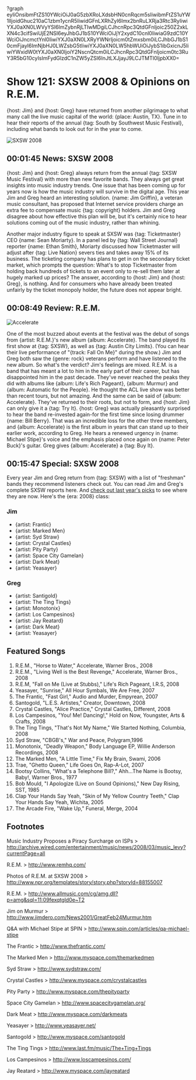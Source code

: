 ?graph eyIiOnsibmFtZS10YWciOiJ0aG5zbXRoLXdsbHN0cnRqcm5sIiwibmFtZS1uYW1lIjoidGhuc210aC1zbm1ycnR5IiwidGFnLXRhZyI6Imx2bnRuLXRja3Rtc3RyIiwiYXJ0aXN0LWVyYSI6ImZybnRjLTIwMDgiLCJhcnRpc3QtdGFnIjoic250Z2xkLXN4c3cifSwiUjE2NSI6eyJhbGJ1bS10YWciOiJjY2xydC10cnl0IiwiaG9zdC10YWciOiJncmctYnl0IiwiYXJ0aXN0LXRyYWNrIjoicm0tZmxsbm0iLCJhbGJ1bS10cmFjayI6ImNjbHJ0LWZsbG5tIiwiYXJ0aXN0LW5hbWUiOiJybS1ibGxicnJ5IiwiYWxidW0tYXJ0aXN0IjoiY2NscnQtcm0iLCJhcnRpc3QtdGFnIjoicm0tc3RuY3R5bG10cyIsImFydGlzdC1nZW5yZSI6InJtLXJjayJ9LCJTMTI0IjpbXX0=

# Show 121: SXSW 2008 & Opinions on R.E.M.
{host: Jim} and {host: Greg} have returned from another pilgrimage to what many call the live music capital of the world: {place: Austin, TX}. Tune in to hear their reports of the annual {tag: South by Southwest Music Festival}, including what bands to look out for in the year to come.

![SXSW 2008](http://static.soundopinions.org/images/2008/sxsw_santogold.jpg)

## 00:01:45 News: SXSW 2008
{host: Jim} and {host: Greg} always return from the annual {tag: SXSW Music Festival} with more than new favorite bands. They always get great insights into music industry trends. One issue that has been coming up for years now is how the music industry will survive in the digital age. This year Jim and Greg heard an interesting solution. {name: Jim Griffin}, a veteran music consultant, has proposed that Internet service providers charge an extra fee to compensate music {tag: copyright} holders. Jim and Greg disagree about how effective this plan will be, but it's certainly nice to hear solutions coming out of the music industry, rather than whining.

Another major industry figure to speak at SXSW was {tag: Ticketmaster} CEO {name: Sean Moriarty}. In a panel led by {tag: Wall Street Journal} reporter {name: Ethan Smith}, Moriarty discussed how Ticketmaster will adjust after {tag: Live Nation} severs ties and takes away 15% of its business. The ticketing company has plans to get in on the secondary ticket market, which prompts the question: What's to stop Ticketmaster from holding back hundreds of tickets to an event only to re-sell them later at hugely marked up prices? The answer, according to {host: Jim} and {host: Greg}, is nothing. And for consumers who have already been treated unfairly by the ticket monopoly holder, the future does not appear bright.

## 00:08:49 Review: R.E.M.
![Accelerate](http://is2.mzstatic.com/image/thumb/Music69/v4/3c/4c/e3/3c4ce36a-2619-45c0-35c2-23a3b57e516e/source/600x600bb.jpg "311145/1095593740")

One of the most buzzed about events at the festival was the debut of songs from {artist: R.E.M.}'s new album {album: Accelerate}. The band played its first show at {tag: SXSW}, as well as {tag: Austin City Limits}. (You can hear their live performance of "{track: Fall On Me}" during the show.) Jim and Greg both saw the {genre: rock} veterans perform and have listened to the new album. So what's the verdict? Jim's feelings are mixed. R.E.M. is a band that has meant a lot to him in the early part of their career, but has disappointed him in the past decade. They've never reached the peaks they did with albums like {album: Life's Rich Pageant}, {album: Murmur} and {album: Automatic for the People}. He thought the ACL live show was better than recent tours, but not amazing. And the same can be said of {album: Accelerate}. They've returned to their roots, but not to form, and {host: Jim} can only give it a {tag: Try It}. {host: Greg} was actually pleasantly surprised to hear the band re-invested again-for the first time since losing drummer {name: Bill Berry}. That was an incredible loss for the other three members, and {album: Accelerate} is the first album in years that can stand up to their earlier work, according to Greg. He hears a renewed urgency in {name: Michael Stipe}'s voice and the emphasis placed once again on {name: Peter Buck}'s guitar. Greg gives {album: Accelerate} a {tag: Buy It}. 

## 00:15:47 Special: SXSW 2008
Every year Jim and Greg return from {tag: SXSW} with a list of "freshman" bands they recommend listeners check out. You can read Jim and Greg's complete SXSW reports here. And [check out last year's picks](/show/69/) to see where they are now. Here's the {era: 2008} class:

### Jim
- {artist: Frantic} 
- {artist: Marked Men}
- {artist: Syd Straw}
- {artist: Crystal Castles}
- {artist: Pity Party}
- {artist: Space City Gamelan}
- {artist: Dark Meat}
- {artist: Yeasayer}

### Greg
- {artist: Santigold}
- {artist: The Ting Tings}
- {artist: Monotonix}
- {artist: Los Campesinos}
- {artist: Jay Reatard}
- {artist: Dark Meat}
- {artist: Yeasayer}

## Featured Songs
1. R.E.M., "Horse to Water," Accelerate, Warner Bros., 2008
2. R.E.M., "Living Well is the Best Revenge," Accelerate, Warner Bros., 2008
3. R.E.M, "Fall on Me (Live at Stubbs)," Life's Rich Pageant, I.R.S, 2008
4. Yeasayer, "Sunrise," All Hour Symbals, We Are Free, 2007
5. The Frantic, "Fast Girl," Audio and Murder, Empyrean, 2007
6. Santogold, "L.E.S. Artistes," Creator, Downtown, 2008
7. Crystal Castles, "Alice Practice," Crystal Castles, Different, 2008
8. Los Campesinos, "You! Me! Dancing!," Hold on Now, Youngster, Arts & Crafts, 2008
9. The Ting Tings, "That's Not My Name," We Started Nothing, Columbia, 2008
10. Syd Straw, "CBGB's," War and Peace, Polygram,1996
11. Monotonix, "Deadly Weapon," Body Language EP, Willie Anderson Recordings, 2008
12. The Marked Men, "A Little Time," Fix My Brain, Swami, 2006
13. Trae, "Ghetto Queen," Life Goes On, Rap-A-Lot, 2007
14. Bootsy Collins, "What's a Telephone Bill?," Ahh...The Name is Bootsy, Baby!, Warner Bros., 1977
15. Bob Mould, "I Apologize (Live on Sound Opinions)," New Day Rising, SST, 1985
16. Clap Your Hands Say Yeah, "Skin of My Yellow Country Teeth," Clap Your Hands Say Yeah, Wichita, 2005 
17. The Arcade Fire, "Wake Up," Funeral, Merge, 2004

## Footnotes

Music Industry Proposes a Piracy Surcharge on ISPs > http://archive.wired.com/entertainment/music/news/2008/03/music_levy?currentPage=all 

R.E.M. > http://www.remhq.com/

Photos of R.E.M. at SXSW 2008 > http://www.npr.org/templates/story/story.php?storyId=88155007

R.E.M. > http://www.allmusic.com/cg/amg.dll?p=amg&sql=11:09fexqtgld0e~T2

Jim on Murmur > http://www.jimdero.com/News2001/GreatFeb24Murmur.htm

Q&A with Michael Stipe at SPIN > http://www.spin.com/articles/qa-michael-stipe

The Frantic > http://www.thefrantic.com/

The Marked Men > http://www.myspace.com/themarkedmen

Syd Straw > http://www.sydstraw.com/

Crystal Castles > http://www.myspace.com/crystalcastles

Pity Party > http://www.myspace.com/thepityparty

Space City Gamelan > http://www.spacecitygamelan.org/

Dark Meat  > http://www.myspace.com/darkmeats

Yeasayer > http://www.yeasayer.net/

Santogold  > http://www.myspace.com/santogold

The Ting Tings  > http://www.last.fm/music/The+Ting+Tings

Los Campesinos > http://www.loscampesinos.com/

Jay Reatard > http://www.myspace.com/jayreatard

